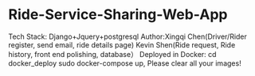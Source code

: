 # Ride-Service-Sharing-Web-App
Tech Stack: Django+Jquery+postgresql
Author:Xingqi Chen(Driver/Rider register, send email,  ride details page)
Kevin Shen(Ride request, Ride history, front end polishing, database）
Deployed in Docker: cd docker_deploy
sudo docker-compose up, Please clear all your images!
